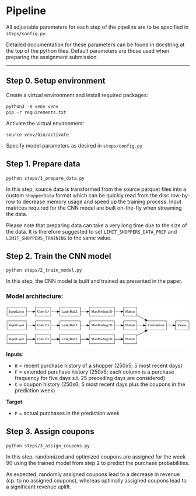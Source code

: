 
# Pipeline

All adjustable parameters for each step of the pipeline are to be specified in `steps/config.py`. 

Detailed documentation for these parameters can be found in docstring at the top of the python files. Default parameters are those used when preparing the assignment submission.

---

## Step 0. Setup environment
Create a virtual environment and install required packages:
````
python3 -m venv venv
pip -r requirements.txt
````
Activate the virtual environment:
````
source venv/bin/activate
````
Specify model parameters as desired in `steps/config.py`

## Step 1. Prepare data
````
python steps/1_prepare_data.py
````
In this step, source data is transformed from the source parquet files into a custom `ShopperData` format which can be quickly read from the disc row-by-row to decrease memory usage and speed up the training process. Input matrices required for the CNN model are built on-the-fly when streaming the data.

Please note that preparing data can take a very long time due to the size of the data. It is therefore suggested to set `LIMIT_SHOPPERS_DATA_PREP` and `LIMIT_SHOPPERS_TRAINING` to the same value.

## Step 2. Train the CNN model
````
python steps/2_train_model.py
````
In this step, the CNN model is built and trained as presented in the paper. 

### Model architecture:

![model](model.png)

__Inputs__:
* `H` = recent purchase history of a shopper (250x5; 5 most recent days)
* `F` = extended purchase history (250x5; each column is a purchase frequency for five days s.t. 25 preceding days are considered)
* `C` = coupon history (250x6; 5 most recent days plus the coupons in the prediction week)

__Target__:
* `P` = actual purchases in the prediction week


## Step 3. Assign coupons
````
python steps/3_assign_coupons.py
````
In this step, randomized and optimized coupons are assigned for the week 90 using the trained model from step 2 to predict the purchase probabilities.

As expected, randomly assigned coupons lead to a decrease in revenue (cp. to no assigned coupons), whereas optimally assigned coupons lead to a significant revenue uplift.
